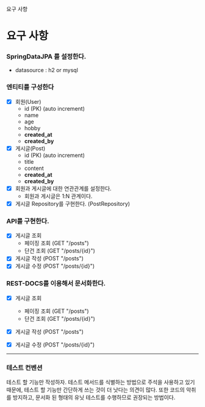 요구 사항
# **요구 사항**

### **SpringDataJPA 를 설정한다.**

- datasource : h2 or mysql

### **엔티티를 구성한다**
- [X] 회원(User)
    - id (PK) (auto increment)
    - name
    - age
    - hobby
    - **created_at**
    - **created_by**
- [X] 게시글(Post)
    - id (PK) (auto increment)
    - title
    - content
    - **created_at**
    - **created_by**
- [X] 회원과 게시글에 대한 연관관계를 설정한다.
    - 회원과 게시글은 1:N 관계이다.
- [X] 게시글 Repository를 구현한다. (PostRepository)

### **API를 구현한다.**

- [X] 게시글 조회
    - 페이징 조회 (GET "/posts")
    - 단건 조회 (GET "/posts/{id}")
- [X] 게시글 작성 (POST "/posts")
- [X] 게시글 수정 (POST "/posts/{id}")

### **REST-DOCS를 이용해서 문서화한다.**
- [X] 게시글 조회
    - 페이징 조회 (GET "/posts")
    - 단건 조회 (GET "/posts/{id}")
- [X] 게시글 작성 (POST "/posts")
- [X] 게시글 수정 (POST "/posts/{id}")


---
### 테스트 컨벤션
테스트 할 기능만 작성하자.
테스트 메서드를 식별하는 방법으로 주석을 사용하고 있기 때문에, 테스트 할 기능만 간단하게 쓰는 것이 더 낫다는 의견이 많다. 
또한 코드의 악취를 방지하고, 문서화 된 형태의 유닛 테스트를 수행하므로 권장되는 방법이다.
